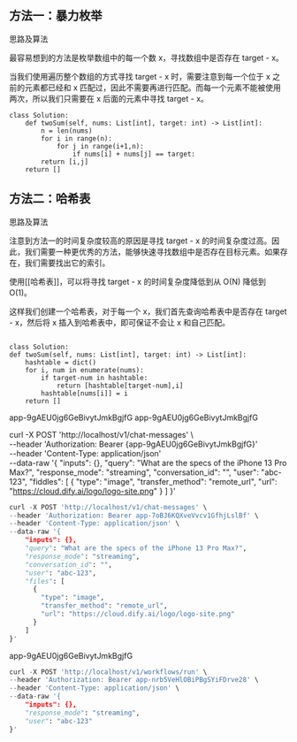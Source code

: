 ## 方法一：暴力枚举
思路及算法

最容易想到的方法是枚举数组中的每一个数 x，寻找数组中是否存在 target - x。

当我们使用遍历整个数组的方式寻找 target - x 时，需要注意到每一个位于 x 之前的元素都已经和 x 匹配过，因此不需要再进行匹配。而每一个元素不能被使用两次，所以我们只需要在 x 后面的元素中寻找 target - x。

```python3 
class Solution:
	def twoSum(self, nums: List[int], target: int) -> List[int]:
		n = len(nums)
		for i in range(n):
			for j in range(i+1,n):
				if nums[i] + nums[j] == target:
		return [i,j]
	return []
```



## 方法二：哈希表
思路及算法

注意到方法一的时间复杂度较高的原因是寻找 target - x 的时间复杂度过高。因此，我们需要一种更优秀的方法，能够快速寻找数组中是否存在目标元素。如果存在，我们需要找出它的索引。

使用[[哈希表]]，可以将寻找 target - x 的时间复杂度降低到从 O(N) 降低到 O(1)。

这样我们创建一个哈希表，对于每一个 x，我们首先查询哈希表中是否存在 target - x，然后将 x 插入到哈希表中，即可保证不会让 x 和自己匹配。

```python3 

class Solution:
def twoSum(self, nums: List[int], target: int) -> List[int]:
	hashtable = dict()
	for i, num in enumerate(nums):
		if target-num in hashtable:
			return [hashtable[target-num],i]
		hashtable[nums[i]] = i
	return []
```





app-9gAEU0jg6GeBivytJmkBgjfG
app-9gAEU0jg6GeBivytJmkBgjfG


curl -X POST 'http://localhost/v1/chat-messages' \                                                                               
                     --header 'Authorization: Bearer {app-9gAEU0jg6GeBivytJmkBgjfG}' \
                     --header 'Content-Type: application/json' \
                     --data-raw '{
                     "inputs": {},
                     "query": "What are the specs of the iPhone 13 Pro Max?",
                     "response_mode": "streaming",
                     "conversation_id": "",
                     "user": "abc-123",
                     "fiddles": [
                       {
                         "type": "image",
                         "transfer_method": "remote_url",
                         "url": "https://cloud.dify.ai/logo/logo-site.png"
                       }
                     ]
                 }'

```python 
curl -X POST 'http://localhost/v1/chat-messages' \
--header 'Authorization: Bearer app-7oBJ6KQXveVvcv1GfhjLslBf' \
--header 'Content-Type: application/json' \
--data-raw '{
    "inputs": {},
    "query": "What are the specs of the iPhone 13 Pro Max?",
    "response_mode": "streaming",
    "conversation_id": "",
    "user": "abc-123",
    "files": [
      {
        "type": "image",
        "transfer_method": "remote_url",
        "url": "https://cloud.dify.ai/logo/logo-site.png"
      }
    ]
}'
```

app-9gAEU0jg6GeBivytJmkBgjfG

```python 
curl -X POST 'http://localhost/v1/workflows/run' \
--header 'Authorization: Bearer app-nrb5VeHlOBiPBgSYiFDrve28' \
--header 'Content-Type: application/json' \
--data-raw '{
    "inputs": {},
    "response_mode": "streaming",
    "user": "abc-123"
}'
```